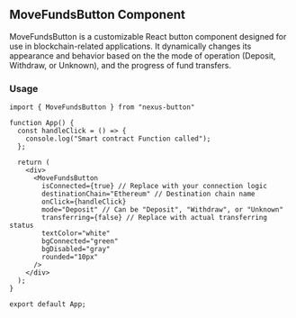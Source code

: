 ## MoveFundsButton Component

MoveFundsButton is a customizable React button component designed for use in blockchain-related applications. It dynamically changes its appearance and behavior based on the the mode of operation (Deposit, Withdraw, or Unknown), and the progress of fund transfers.

### Usage

```
import { MoveFundsButton } from "nexus-button"

function App() {
  const handleClick = () => {
    console.log("Smart contract Function called");
  };

  return (
    <div>
      <MoveFundsButton
        isConnected={true} // Replace with your connection logic
        destinationChain="Ethereum" // Destination chain name
        onClick={handleClick}
        mode="Deposit" // Can be "Deposit", "Withdraw", or "Unknown"
        transferring={false} // Replace with actual transferring status
        textColor="white"
        bgConnected="green"
        bgDisabled="gray"
        rounded="10px"
      />
    </div>
  );
}

export default App;
```
